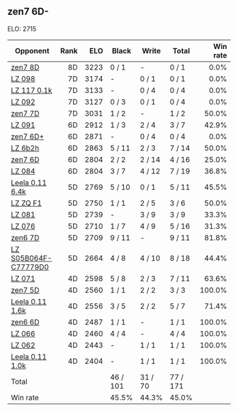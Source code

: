 ## zen7 6D- ##

ELO: 2715

Opponent | Rank | ELO | Black | Write | Total | Win rate
---------|-----:|----:|-------|-------|-------|-------:
[zen7 8D](zen7%208D.md) | 8D | 3223 | 0 / 1 | - | 0 / 1 | 0.0%
[LZ 098](LZ%20098.md) | 7D | 3174 | - | 0 / 1 | 0 / 1 | 0.0%
[LZ 117 0.1k](LZ%20117%200.1k.md) | 7D | 3133 | - | 0 / 4 | 0 / 4 | 0.0%
[LZ 092](LZ%20092.md) | 7D | 3127 | 0 / 3 | 0 / 1 | 0 / 4 | 0.0%
[zen7 7D](zen7%207D.md) | 7D | 3031 | 1 / 2 | - | 1 / 2 | 50.0%
[LZ 091](LZ%20091.md) | 6D | 2912 | 1 / 3 | 2 / 4 | 3 / 7 | 42.9%
[zen7 6D+](zen7%206D+.md) | 6D | 2871 | - | 0 / 4 | 0 / 4 | 0.0%
[LZ 6b2h](LZ%206b2h.md) | 6D | 2863 | 5 / 11 | 2 / 3 | 7 / 14 | 50.0%
[zen7 6D](zen7%206D.md) | 6D | 2804 | 2 / 2 | 2 / 14 | 4 / 16 | 25.0%
[LZ 084](LZ%20084.md) | 6D | 2804 | 3 / 7 | 4 / 12 | 7 / 19 | 36.8%
[Leela 0.11 6.4k](Leela%200.11%206.4k.md) | 5D | 2769 | 5 / 10 | 0 / 1 | 5 / 11 | 45.5%
[LZ ZQ F1](LZ%20ZQ%20F1.md) | 5D | 2750 | 1 / 1 | 2 / 5 | 3 / 6 | 50.0%
[LZ 081](LZ%20081.md) | 5D | 2739 | - | 3 / 9 | 3 / 9 | 33.3%
[LZ 076](LZ%20076.md) | 5D | 2710 | 1 / 7 | 4 / 9 | 5 / 16 | 31.3%
[zen6 7D](zen6%207D.md) | 5D | 2709 | 9 / 11 | - | 9 / 11 | 81.8%
[LZ S05B064F-C77779D0](LZ%20S05B064F-C77779D0.md) | 5D | 2664 | 4 / 8 | 4 / 10 | 8 / 18 | 44.4%
[LZ 071](LZ%20071.md) | 4D | 2598 | 5 / 8 | 2 / 3 | 7 / 11 | 63.6%
[zen7 5D](zen7%205D.md) | 4D | 2560 | 1 / 1 | 2 / 2 | 3 / 3 | 100.0%
[Leela 0.11 1.6k](Leela%200.11%201.6k.md) | 4D | 2556 | 3 / 5 | 2 / 2 | 5 / 7 | 71.4%
[zen6 6D](zen6%206D.md) | 4D | 2487 | 1 / 1 | - | 1 / 1 | 100.0%
[LZ 066](LZ%20066.md) | 4D | 2460 | 4 / 4 | - | 4 / 4 | 100.0%
[LZ 062](LZ%20062.md) | 4D | 2443 | - | 1 / 1 | 1 / 1 | 100.0%
[Leela 0.11 1.0k](Leela%200.11%201.0k.md) | 4D | 2404 | - | 1 / 1 | 1 / 1 | 100.0%
Total | | | 46 / 101 | 31 / 70 | 77 / 171 | 
Win rate| | | 45.5% | 44.3% | 45.0% | 
